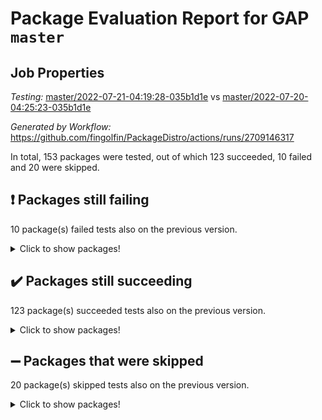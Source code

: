 # Package Evaluation Report for GAP `master`

## Job Properties

*Testing:* [master/2022-07-21-04:19:28-035b1d1e](https://github.com/fingolfin/PackageDistro/blob/data/reports/master/2022-07-21-04:19:28-035b1d1e) vs [master/2022-07-20-04:25:23-035b1d1e](https://github.com/fingolfin/PackageDistro/blob/data/reports/master/2022-07-20-04:25:23-035b1d1e)

*Generated by Workflow:* https://github.com/fingolfin/PackageDistro/actions/runs/2709146317

In total, 153 packages were tested, out of which 123 succeeded, 10 failed and 20 were skipped.

## :exclamation: Packages still failing

10 package(s) failed tests also on the previous version.
<details><summary>Click to show packages!</summary>

- fining 1.4.1 [(failure)](https://github.com/fingolfin/PackageDistro/runs/7442176430?check_suite_focus=true)
- francy 1.2.4 [(failure)](https://github.com/fingolfin/PackageDistro/runs/7442176721?check_suite_focus=true)
- hap 1.44 [(failure)](https://github.com/fingolfin/PackageDistro/runs/7442177491?check_suite_focus=true)
- packagemanager 1.2 [(failure)](https://github.com/fingolfin/PackageDistro/runs/7442179597?check_suite_focus=true)
- qpa 1.33 [(failure)](https://github.com/fingolfin/PackageDistro/runs/7442179957?check_suite_focus=true)
- rcwa 4.6.4 [(failure)](https://github.com/fingolfin/PackageDistro/runs/7442180068?check_suite_focus=true)
- recog 1.3.2 [(failure)](https://github.com/fingolfin/PackageDistro/runs/7442180147?check_suite_focus=true)
- semigroups 4.0.0 [(failure)](https://github.com/fingolfin/PackageDistro/runs/7442180374?check_suite_focus=true)
- ugaly 4.0.2 [(failure)](https://github.com/fingolfin/PackageDistro/runs/7442181478?check_suite_focus=true)
- yangbaxter 0.10.0 [(failure)](https://github.com/fingolfin/PackageDistro/runs/7442182071?check_suite_focus=true)
</details>

## :heavy_check_mark: Packages still succeeding

123 package(s) succeeded tests also on the previous version.
<details><summary>Click to show packages!</summary>

- ace 5.4 [(success)](https://github.com/fingolfin/PackageDistro/runs/7442174234?check_suite_focus=true)
- aclib 1.3.2 [(success)](https://github.com/fingolfin/PackageDistro/runs/7442174297?check_suite_focus=true)
- agt 0.2 [(success)](https://github.com/fingolfin/PackageDistro/runs/7442174380?check_suite_focus=true)
- alnuth 3.2.1 [(success)](https://github.com/fingolfin/PackageDistro/runs/7442174444?check_suite_focus=true)
- anupq 3.2.6 [(success)](https://github.com/fingolfin/PackageDistro/runs/7442174525?check_suite_focus=true)
- atlasrep 2.1.2 [(success)](https://github.com/fingolfin/PackageDistro/runs/7442174611?check_suite_focus=true)
- autodoc 2022.07.10 [(success)](https://github.com/fingolfin/PackageDistro/runs/7442174685?check_suite_focus=true)
- automata 1.15 [(success)](https://github.com/fingolfin/PackageDistro/runs/7442174760?check_suite_focus=true)
- automgrp 1.3.2 [(success)](https://github.com/fingolfin/PackageDistro/runs/7442174820?check_suite_focus=true)
- autpgrp 1.10.2 [(success)](https://github.com/fingolfin/PackageDistro/runs/7442174880?check_suite_focus=true)
- cap 2022.06-05 [(success)](https://github.com/fingolfin/PackageDistro/runs/7442174938?check_suite_focus=true)
- caratinterface 2.3.3 [(success)](https://github.com/fingolfin/PackageDistro/runs/7442174979?check_suite_focus=true)
- cddinterface 2020.06.24 [(success)](https://github.com/fingolfin/PackageDistro/runs/7442175045?check_suite_focus=true)
- circle 1.6.5 [(success)](https://github.com/fingolfin/PackageDistro/runs/7442175100?check_suite_focus=true)
- classicpres 1.22 [(success)](https://github.com/fingolfin/PackageDistro/runs/7442175144?check_suite_focus=true)
- cohomolo 1.6.10 [(success)](https://github.com/fingolfin/PackageDistro/runs/7442175191?check_suite_focus=true)
- congruence 1.2.4 [(success)](https://github.com/fingolfin/PackageDistro/runs/7442175229?check_suite_focus=true)
- corelg 1.56 [(success)](https://github.com/fingolfin/PackageDistro/runs/7442175264?check_suite_focus=true)
- crime 1.6 [(success)](https://github.com/fingolfin/PackageDistro/runs/7442175316?check_suite_focus=true)
- crisp 1.4.5 [(success)](https://github.com/fingolfin/PackageDistro/runs/7442175353?check_suite_focus=true)
- crypting 0.10 [(success)](https://github.com/fingolfin/PackageDistro/runs/7442175413?check_suite_focus=true)
- cryst 4.1.24 [(success)](https://github.com/fingolfin/PackageDistro/runs/7442175455?check_suite_focus=true)
- crystcat 1.1.9 [(success)](https://github.com/fingolfin/PackageDistro/runs/7442175500?check_suite_focus=true)
- ctbllib 1.3.4 [(success)](https://github.com/fingolfin/PackageDistro/runs/7442175554?check_suite_focus=true)
- cubefree 1.19 [(success)](https://github.com/fingolfin/PackageDistro/runs/7442175592?check_suite_focus=true)
- curlinterface 2.2.2 [(success)](https://github.com/fingolfin/PackageDistro/runs/7442175650?check_suite_focus=true)
- cvec 2.7.5 [(success)](https://github.com/fingolfin/PackageDistro/runs/7442175690?check_suite_focus=true)
- datastructures 0.2.7 [(success)](https://github.com/fingolfin/PackageDistro/runs/7442175747?check_suite_focus=true)
- deepthought 1.0.5 [(success)](https://github.com/fingolfin/PackageDistro/runs/7442175814?check_suite_focus=true)
- design 1.7 [(success)](https://github.com/fingolfin/PackageDistro/runs/7442175891?check_suite_focus=true)
- difsets 2.3.1 [(success)](https://github.com/fingolfin/PackageDistro/runs/7442175950?check_suite_focus=true)
- digraphs 1.5.3 [(success)](https://github.com/fingolfin/PackageDistro/runs/7442176027?check_suite_focus=true)
- edim 1.3.5 [(success)](https://github.com/fingolfin/PackageDistro/runs/7442176110?check_suite_focus=true)
- example 4.3.1 [(success)](https://github.com/fingolfin/PackageDistro/runs/7442176202?check_suite_focus=true)
- factint 1.6.3 [(success)](https://github.com/fingolfin/PackageDistro/runs/7442176263?check_suite_focus=true)
- ferret 1.0.8 [(success)](https://github.com/fingolfin/PackageDistro/runs/7442176325?check_suite_focus=true)
- fga 1.4.0 [(success)](https://github.com/fingolfin/PackageDistro/runs/7442176381?check_suite_focus=true)
- float 1.0.3 [(success)](https://github.com/fingolfin/PackageDistro/runs/7442176475?check_suite_focus=true)
- format 1.4.3 [(success)](https://github.com/fingolfin/PackageDistro/runs/7442176516?check_suite_focus=true)
- forms 1.2.8 [(success)](https://github.com/fingolfin/PackageDistro/runs/7442176580?check_suite_focus=true)
- fplsa 1.2.5 [(success)](https://github.com/fingolfin/PackageDistro/runs/7442176626?check_suite_focus=true)
- fr 2.4.8 [(success)](https://github.com/fingolfin/PackageDistro/runs/7442176670?check_suite_focus=true)
- fwtree 1.3 [(success)](https://github.com/fingolfin/PackageDistro/runs/7442176782?check_suite_focus=true)
- gbnp 1.0.5 [(success)](https://github.com/fingolfin/PackageDistro/runs/7442176847?check_suite_focus=true)
- generalizedmorphismsforcap 2022.05-01 [(success)](https://github.com/fingolfin/PackageDistro/runs/7442176911?check_suite_focus=true)
- genss 1.6.6 [(success)](https://github.com/fingolfin/PackageDistro/runs/7442176979?check_suite_focus=true)
- gradedringforhomalg 2022.06-01 [(success)](https://github.com/fingolfin/PackageDistro/runs/7442177057?check_suite_focus=true)
- grape 4.8.5 [(success)](https://github.com/fingolfin/PackageDistro/runs/7442177106?check_suite_focus=true)
- groupoids 1.69 [(success)](https://github.com/fingolfin/PackageDistro/runs/7442177183?check_suite_focus=true)
- grpconst 2.6.2 [(success)](https://github.com/fingolfin/PackageDistro/runs/7442177251?check_suite_focus=true)
- guarana 0.96.3 [(success)](https://github.com/fingolfin/PackageDistro/runs/7442177315?check_suite_focus=true)
- guava 3.16 [(success)](https://github.com/fingolfin/PackageDistro/runs/7442177431?check_suite_focus=true)
- hapcryst 0.1.14 [(success)](https://github.com/fingolfin/PackageDistro/runs/7442177542?check_suite_focus=true)
- hecke 1.5.3 [(success)](https://github.com/fingolfin/PackageDistro/runs/7442177588?check_suite_focus=true)
- help 3.5 [(success)](https://github.com/fingolfin/PackageDistro/runs/7442177634?check_suite_focus=true)
- idrel 2.44 [(success)](https://github.com/fingolfin/PackageDistro/runs/7442177675?check_suite_focus=true)
- images 1.3.1 [(success)](https://github.com/fingolfin/PackageDistro/runs/7442177728?check_suite_focus=true)
- intpic 0.3.0 [(success)](https://github.com/fingolfin/PackageDistro/runs/7442177761?check_suite_focus=true)
- io 4.7.2 [(success)](https://github.com/fingolfin/PackageDistro/runs/7442177799?check_suite_focus=true)
- irredsol 1.4.3 [(success)](https://github.com/fingolfin/PackageDistro/runs/7442177833?check_suite_focus=true)
- json 2.1.0 [(success)](https://github.com/fingolfin/PackageDistro/runs/7442177869?check_suite_focus=true)
- jupyterkernel 1.4.1 [(success)](https://github.com/fingolfin/PackageDistro/runs/7442177912?check_suite_focus=true)
- jupyterviz 1.5.1 [(success)](https://github.com/fingolfin/PackageDistro/runs/7442177965?check_suite_focus=true)
- kan 1.34 [(success)](https://github.com/fingolfin/PackageDistro/runs/7442178018?check_suite_focus=true)
- kbmag 1.5.9 [(success)](https://github.com/fingolfin/PackageDistro/runs/7442178052?check_suite_focus=true)
- laguna 3.9.5 [(success)](https://github.com/fingolfin/PackageDistro/runs/7442178102?check_suite_focus=true)
- liealgdb 2.2.1 [(success)](https://github.com/fingolfin/PackageDistro/runs/7442178162?check_suite_focus=true)
- liepring 2.6 [(success)](https://github.com/fingolfin/PackageDistro/runs/7442178217?check_suite_focus=true)
- liering 2.4.2 [(success)](https://github.com/fingolfin/PackageDistro/runs/7442178282?check_suite_focus=true)
- linearalgebraforcap 2022.06-03 [(success)](https://github.com/fingolfin/PackageDistro/runs/7442178378?check_suite_focus=true)
- loops 3.4.1 [(success)](https://github.com/fingolfin/PackageDistro/runs/7442178457?check_suite_focus=true)
- lpres 1.0.3 [(success)](https://github.com/fingolfin/PackageDistro/runs/7442178538?check_suite_focus=true)
- majoranaalgebras 1.4 [(success)](https://github.com/fingolfin/PackageDistro/runs/7442178599?check_suite_focus=true)
- mapclass 1.4.5 [(success)](https://github.com/fingolfin/PackageDistro/runs/7442178717?check_suite_focus=true)
- matgrp 0.64 [(success)](https://github.com/fingolfin/PackageDistro/runs/7442178825?check_suite_focus=true)
- modisom 2.5.2 [(success)](https://github.com/fingolfin/PackageDistro/runs/7442178931?check_suite_focus=true)
- modulepresentationsforcap 2022.05-03 [(success)](https://github.com/fingolfin/PackageDistro/runs/7442179001?check_suite_focus=true)
- monoidalcategories 2022.06-07 [(success)](https://github.com/fingolfin/PackageDistro/runs/7442179067?check_suite_focus=true)
- nconvex 2020.11-04 [(success)](https://github.com/fingolfin/PackageDistro/runs/7442179125?check_suite_focus=true)
- nilmat 1.4.1 [(success)](https://github.com/fingolfin/PackageDistro/runs/7442179185?check_suite_focus=true)
- nock 1.5 [(success)](https://github.com/fingolfin/PackageDistro/runs/7442179240?check_suite_focus=true)
- normalizinterface 1.3.3 [(success)](https://github.com/fingolfin/PackageDistro/runs/7442179288?check_suite_focus=true)
- nq 2.5.8 [(success)](https://github.com/fingolfin/PackageDistro/runs/7442179354?check_suite_focus=true)
- numericalsgps 1.3.0 [(success)](https://github.com/fingolfin/PackageDistro/runs/7442179412?check_suite_focus=true)
- openmath 11.5.1 [(success)](https://github.com/fingolfin/PackageDistro/runs/7442179481?check_suite_focus=true)
- orb 4.8.4 [(success)](https://github.com/fingolfin/PackageDistro/runs/7442179532?check_suite_focus=true)
- patternclass 2.4.2 [(success)](https://github.com/fingolfin/PackageDistro/runs/7442179654?check_suite_focus=true)
- permut 2.0.4 [(success)](https://github.com/fingolfin/PackageDistro/runs/7442179716?check_suite_focus=true)
- polenta 1.3.10 [(success)](https://github.com/fingolfin/PackageDistro/runs/7442179769?check_suite_focus=true)
- polymaking 0.8.6 [(success)](https://github.com/fingolfin/PackageDistro/runs/7442179809?check_suite_focus=true)
- primgrp 3.4.2 [(success)](https://github.com/fingolfin/PackageDistro/runs/7442179869?check_suite_focus=true)
- profiling 2.5.0 [(success)](https://github.com/fingolfin/PackageDistro/runs/7442179912?check_suite_focus=true)
- quagroup 1.8.3 [(success)](https://github.com/fingolfin/PackageDistro/runs/7442179993?check_suite_focus=true)
- radiroot 2.9 [(success)](https://github.com/fingolfin/PackageDistro/runs/7442180038?check_suite_focus=true)
- rds 1.8 [(success)](https://github.com/fingolfin/PackageDistro/runs/7442180102?check_suite_focus=true)
- repndecomp 1.2.1 [(success)](https://github.com/fingolfin/PackageDistro/runs/7442180191?check_suite_focus=true)
- repsn 3.1.0 [(success)](https://github.com/fingolfin/PackageDistro/runs/7442180231?check_suite_focus=true)
- resclasses 4.7.2 [(success)](https://github.com/fingolfin/PackageDistro/runs/7442180284?check_suite_focus=true)
- scscp 2.3.1 [(success)](https://github.com/fingolfin/PackageDistro/runs/7442180325?check_suite_focus=true)
- sglppow 2.2 [(success)](https://github.com/fingolfin/PackageDistro/runs/7442180433?check_suite_focus=true)
- sgpviz 0.999.5 [(success)](https://github.com/fingolfin/PackageDistro/runs/7442180494?check_suite_focus=true)
- simpcomp 2.1.14 [(success)](https://github.com/fingolfin/PackageDistro/runs/7442180557?check_suite_focus=true)
- singular 2020.12.18 [(success)](https://github.com/fingolfin/PackageDistro/runs/7442180614?check_suite_focus=true)
- sla 1.5.3 [(success)](https://github.com/fingolfin/PackageDistro/runs/7442180677?check_suite_focus=true)
- smallgrp 1.5 [(success)](https://github.com/fingolfin/PackageDistro/runs/7442180789?check_suite_focus=true)
- smallsemi 0.6.13 [(success)](https://github.com/fingolfin/PackageDistro/runs/7442180861?check_suite_focus=true)
- sonata 2.9.4 [(success)](https://github.com/fingolfin/PackageDistro/runs/7442180930?check_suite_focus=true)
- sophus 1.25 [(success)](https://github.com/fingolfin/PackageDistro/runs/7442181003?check_suite_focus=true)
- spinsym 1.5.2 [(success)](https://github.com/fingolfin/PackageDistro/runs/7442181076?check_suite_focus=true)
- symbcompcc 1.3.2 [(success)](https://github.com/fingolfin/PackageDistro/runs/7442181143?check_suite_focus=true)
- thelma 1.3 [(success)](https://github.com/fingolfin/PackageDistro/runs/7442181230?check_suite_focus=true)
- tomlib 1.2.9 [(success)](https://github.com/fingolfin/PackageDistro/runs/7442181306?check_suite_focus=true)
- toric 1.9.5 [(success)](https://github.com/fingolfin/PackageDistro/runs/7442181366?check_suite_focus=true)
- transgrp 3.6.2 [(success)](https://github.com/fingolfin/PackageDistro/runs/7442181416?check_suite_focus=true)
- unipot 1.5 [(success)](https://github.com/fingolfin/PackageDistro/runs/7442181542?check_suite_focus=true)
- unitlib 4.1.0 [(success)](https://github.com/fingolfin/PackageDistro/runs/7442181604?check_suite_focus=true)
- utils 0.74 [(success)](https://github.com/fingolfin/PackageDistro/runs/7442181667?check_suite_focus=true)
- uuid 0.7 [(success)](https://github.com/fingolfin/PackageDistro/runs/7442181722?check_suite_focus=true)
- walrus 0.9991 [(success)](https://github.com/fingolfin/PackageDistro/runs/7442181797?check_suite_focus=true)
- wedderga 4.10.2 [(success)](https://github.com/fingolfin/PackageDistro/runs/7442181857?check_suite_focus=true)
- xmod 2.88 [(success)](https://github.com/fingolfin/PackageDistro/runs/7442181924?check_suite_focus=true)
- xmodalg 1.22 [(success)](https://github.com/fingolfin/PackageDistro/runs/7442181995?check_suite_focus=true)
- zeromqinterface 0.13 [(success)](https://github.com/fingolfin/PackageDistro/runs/7442182127?check_suite_focus=true)
</details>

## :heavy_minus_sign: Packages that were skipped

20 package(s) skipped tests also on the previous version.
<details><summary>Click to show packages!</summary>

- 4ti2interface 2022.03-01 [(skipped)](https://github.com/fingolfin/PackageDistro/runs/7442082581?check_suite_focus=true)
- browse 1.8.14 [(skipped)](https://github.com/fingolfin/PackageDistro/runs/7442082581?check_suite_focus=true)
- examplesforhomalg 2022.03-01 [(skipped)](https://github.com/fingolfin/PackageDistro/runs/7442082581?check_suite_focus=true)
- gapdoc 1.6.5 [(skipped)](https://github.com/fingolfin/PackageDistro/runs/7442082581?check_suite_focus=true)
- gauss 2022.03-01 [(skipped)](https://github.com/fingolfin/PackageDistro/runs/7442082581?check_suite_focus=true)
- gaussforhomalg 2022.03-01 [(skipped)](https://github.com/fingolfin/PackageDistro/runs/7442082581?check_suite_focus=true)
- gradedmodules 2022.03-01 [(skipped)](https://github.com/fingolfin/PackageDistro/runs/7442082581?check_suite_focus=true)
- homalg 2022.03-01 [(skipped)](https://github.com/fingolfin/PackageDistro/runs/7442082581?check_suite_focus=true)
- homalgtocas 2022.03-01 [(skipped)](https://github.com/fingolfin/PackageDistro/runs/7442082581?check_suite_focus=true)
- io_forhomalg 2022.03-01 [(skipped)](https://github.com/fingolfin/PackageDistro/runs/7442082581?check_suite_focus=true)
- itc 1.5.1 [(skipped)](https://github.com/fingolfin/PackageDistro/runs/7442082581?check_suite_focus=true)
- localizeringforhomalg 2022.03-01 [(skipped)](https://github.com/fingolfin/PackageDistro/runs/7442082581?check_suite_focus=true)
- matricesforhomalg 2022.06-01 [(skipped)](https://github.com/fingolfin/PackageDistro/runs/7442082581?check_suite_focus=true)
- modules 2022.03-01 [(skipped)](https://github.com/fingolfin/PackageDistro/runs/7442082581?check_suite_focus=true)
- polycyclic 2.16 [(skipped)](https://github.com/fingolfin/PackageDistro/runs/7442082581?check_suite_focus=true)
- ringsforhomalg 2022.04-01 [(skipped)](https://github.com/fingolfin/PackageDistro/runs/7442082581?check_suite_focus=true)
- sco 2022.03-01 [(skipped)](https://github.com/fingolfin/PackageDistro/runs/7442082581?check_suite_focus=true)
- toolsforhomalg 2022.05-01 [(skipped)](https://github.com/fingolfin/PackageDistro/runs/7442082581?check_suite_focus=true)
- toricvarieties 2022.03.23 [(skipped)](https://github.com/fingolfin/PackageDistro/runs/7442082581?check_suite_focus=true)
- xgap 4.31 [(skipped)](https://github.com/fingolfin/PackageDistro/runs/7442082581?check_suite_focus=true)
</details>

